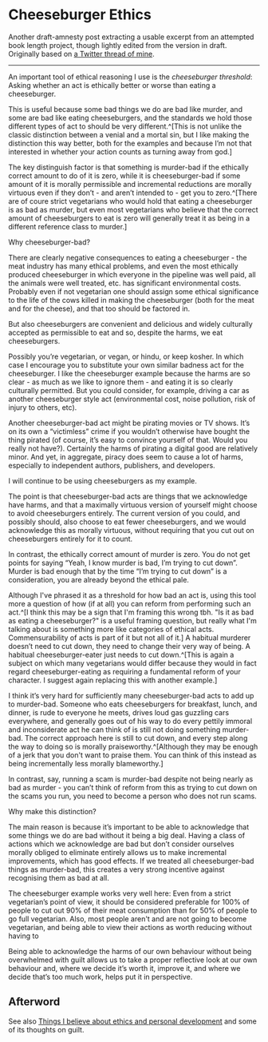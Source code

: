 # Cheeseburger Ethics

Another draft-amnesty post extracting a usable excerpt from an attempted book length project, though lightly edited from the version in draft. Originally based on [a Twitter thread of mine](https://twitter.com/DRMacIver/status/1557717189159010304).

--------------------------------------------------------------

An important tool of ethical reasoning I use is the *cheeseburger threshold*: Asking whether an act is ethically better or worse than eating a cheeseburger.

This is useful because some bad things we do are bad like murder, and some are bad like eating cheeseburgers, and the standards we hold those different types of act to should be very different.^[This is not unlike the classic distinction between a venial and a mortal sin, but I like making the distinction this way better, both for the examples and because I’m not that interested in whether your action counts as turning away from god.]

The key distinguish factor is that something is murder-bad if the ethically correct amount to do of it is zero, while it is cheeseburger-bad if some amount of it is morally permissible and incremental reductions are morally virtuous even if they don’t - and aren’t intended to - get you to zero.^[There are of coure strict vegetarians who would hold that eating a cheeseburger is as bad as murder, but even most vegetarians who believe that the correct amount of cheeseburgers to eat is zero will generally treat it as being in a different reference class to murder.]

Why cheeseburger-bad?

There are clearly negative consequences to eating a cheeseburger - the meat industry has many ethical problems, and even the most ethically produced cheeseburger in which everyone in the pipeline was well paid, all the animals were well treated, etc. has significant environmental costs. Probably even if not vegetarian one should assign some ethical significance to the life of the cows killed in making the cheeseburger (both for the meat and for the cheese), and that too should be factored in.

But also cheeseburgers are convenient and delicious and widely culturally accepted as permissible to eat and so, despite the harms, we eat cheeseburgers. 

Possibly you’re vegetarian, or vegan, or hindu, or keep kosher. In which case I encourage you to substitute your own similar badness act for the cheeseburger. I like the cheeseburger example because the harms are so clear - as much as we like to ignore them - and eating it is so clearly culturally permitted. But you could consider, for example, driving a car as another cheeseburger style act (environmental cost, noise pollution, risk of injury to others, etc).

Another cheeseburger-bad act might be pirating movies or TV shows. It’s on its own a “victimless” crime if you wouldn’t otherwise have bought the thing pirated (of course, it’s easy to convince yourself of that. Would you really not have?). Certainly the harms of pirating a digital good are relatively minor. And yet, in aggregate, piracy does seem to cause a lot of harms, especially to independent authors, publishers, and developers.

I will continue to be using cheeseburgers as my example.

The point is that cheeseburger-bad acts are things that we acknowledge have harms, and that a maximally virtuous version of yourself might choose to avoid cheeseburgers entirely. The current version of you could, and possibly should, also choose to eat fewer cheeseburgers, and we would acknowledge this as morally virtuous, without requiring that you cut out on cheeseburgers entirely for it to count.

In contrast, the ethically correct amount of murder is zero. You do not get points for saying “Yeah, I know murder is bad, I’m trying to cut down”. Murder is bad enough that by the time “I’m trying to cut down” is a consideration, you are already beyond the ethical pale.

Although I've phrased it as a threshold for how bad an act is, using this tool more a question of how (if at all) you can reform from performing such an act.^[I think this may be a sign that I'm framing this wrong tbh. "Is it as bad as eating a cheeseburger?" is a useful framing question, but really what I'm talking about is something more like categories of ethical acts. Commensurability of acts is part of it but not all of it.] A habitual murderer doesn’t need to cut down, they need to change their very way of being. A habitual cheeseburger-eater just needs to cut down.^[This is again a subject on which many vegetarians would differ because they would in fact regard cheeseburger-eating as requiring a fundamental reform of your character. I suggest again replacing this with another example.]

I think it’s very hard for sufficiently many cheeseburger-bad acts to add up to murder-bad. Someone who eats cheeseburgers for breakfast, lunch, and dinner, is rude to everyone he meets, drives loud gas guzzling cars  everywhere, and generally goes out of his way to do every pettily immoral and inconsiderate act he can think of is still not doing something murder-bad. The correct approach here is still to cut down, and every step along the way to doing so is morally praiseworthy.^[Although they may be enough of a jerk that you don't want to praise them. You can think of this instead as being incrementally less morally blameworthy.]

In contrast, say, running a scam is murder-bad despite not being nearly as bad as murder - you can’t think of reform from this as trying to cut down on the scams you run, you need to become a person who does not run scams.

Why make this distinction?

The main reason is because it’s important to be able to acknowledge that some things we do are bad without it being a big deal. Having a class of actions which we acknowledge are bad but don’t consider ourselves morally obliged to eliminate entirely allows us to make incremental improvements, which has good effects. If we treated all cheeseburger-bad things as murder-bad, this creates a very strong incentive against recognising them as bad at all.

The cheeseburger example works very well here: Even from a strict vegetarian’s point of view, it should be considered preferable for 100% of people to cut out 90% of their meat consumption than for 50% of people to go full vegetarian. Also, most people aren't and are not going to become vegetarian, and being able to view their actions as worth reducing without having to 

Being able to acknowledge the harms of our own behaviour without being overwhelmed with guilt allows us to take a proper reflective look at our own behaviour and, where we decide it’s worth it, improve it, and where we decide that’s too much work, helps put it in perspective.

## Afterword

See also [Things I believe about ethics and personal development](https://notebook.drmaciver.com/posts/2024-01-15-07:13.html) and some of its thoughts on guilt.
